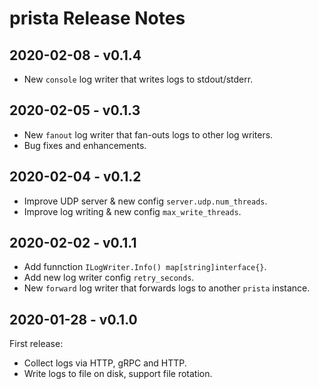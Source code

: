 # prista Release Notes

## 2020-02-08 - v0.1.4

- New `console` log writer that writes logs to stdout/stderr.


## 2020-02-05 - v0.1.3

- New `fanout` log writer that fan-outs logs to other log writers.
- Bug fixes and enhancements.


## 2020-02-04 - v0.1.2

- Improve UDP server & new config `server.udp.num_threads`.
- Improve log writing & new config `max_write_threads`.


## 2020-02-02 - v0.1.1

- Add funnction `ILogWriter.Info() map[string]interface{}`.
- Add new log writer config `retry_seconds`.
- New `forward` log writer that forwards logs to another `prista` instance.


## 2020-01-28 - v0.1.0

First release:

- Collect logs via HTTP, gRPC and HTTP.
- Write logs to file on disk, support file rotation.
